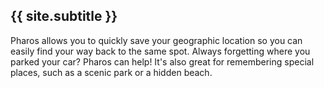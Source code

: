 ## {{ site.subtitle }} 

Pharos allows you to quickly save your geographic location so you can easily find your way back to the same spot. Always forgetting where you parked your car? Pharos can help! It's also great for remembering special places, such as a scenic park or a hidden beach. 
